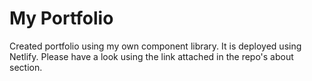 # My Portfolio

Created portfolio using my own component library. It is deployed using Netlify. Please have a look using the link attached in the repo's about section.